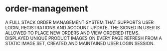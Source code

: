 # order-management

A FULL STACK ORDER MANAGEMENT SYSTEM THAT SUPPORTS USER LOGIN, REGISTRATIONS AND ACCOUNT UPDATE. THE SIGNED IN USER IS ALLOWED TO PLACE NEW ORDERS AND VIEW ORDERED ITEMS. DISPLAYED UNIQUE PRODUCT IMAGES ON EVERY PAGE REFRESH FROM A STATIC IMAGE SET, CREATED AND MAINTAINED USER LOGIN SESSION.
